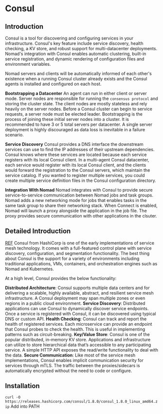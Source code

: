 # Consul
## Introduction
Consul is a tool for discovering and configuring services in your infrastructure. Consul's key feature include service discovery, health checking, a KV store, and robust support for multi-datacenter deployments.
Nomad's integration with Consul enables automatic clustering, built-in service registration, and dynamic rendering of configuration files and environment variables.

Nomad servers and clients will be automatically informed of each other's existence when a running Consul cluster already exists and the Consul agents is installed and configured on each host.

**Bootstrapping a Datacenter**
An agent can run in either client or server mode. Server nodes are responsible for running the `consensus protocol` and storing the cluster state. The client nodes are mostly stateless and rely heavily on the server nodes.
Before a Consul cluster can begin to service requests, a server node must be elected leader. Bootstrapping is the process of joining these initial server nodes into a cluster.
It is recommended to have 3 or 5 total servers per datacenter. A single server deployment is highly discouraged as data loss is inevitable in a failure scenario.

**Service Discovery**
Consul provides a DNS interface the downstream services can use to find the IP addresses of their upstream dependencies.
Consul knows where these services are located because each service registers with its local Consul client.
In a multi-agent Consul datacenter, each service would register with its local Consul client, and the clients would forward the registration to the Consul servers, which maintain the service catalog.
If you wanted to register multiple services, you could create multiple service definition files in the Consul configuration directory.

**Integration With Nomad**
Nomad integrates with Consul to provide secure service-to-service communication between Nomad jobs and task groups. Nomad adds a new networking mode for jobs that enables tasks in the same task group to share their networking stack. When Connect is enabled, Nomad will launch a proxy alongside the application in the job file. The proxy provides secure communication with other applications in the clsuter.

## Detailed Introduction
[REF](https://thenewstack.io/implementing-service-discovery-of-microservices-with-consul/)
Consul from HashiCorp is one of the early implementations of service mesh technology. It comes with a full-featured control plane with service discovery, configuration, and segmentation functionality. The best thing about Consul is the support for a variety of environments including traditional applications, VMs, containers, and orchestration engines such as Nomad and Kubernetes.

At a high level, Consul provides the below functionality:

**Distributed Architecture**: Consul supports multiple data centers and for delivering a scalable, highly available, abstract, and resilient service mesh infrastructure. A Consul deployment may span multiple zones or even regions in a public cloud environment.
**Service Discovery**: Distributed applications can use Consul to dynamically discover service endpoints. Once a service is registered with Consul, it can be discovered using typical DNS or custom API.
**Health Checking**: Consul can track and report the health of registered services. Each microservice can provide an endpoint that Consul probes to check the health. This is useful in implementing patterns such as circuit-breaking.
**Key/Value Store**: Consul is one of the popular distributed, in-memory KV store. Applications and infrastructure can utilize to store hierarchical data that’s accessible to any participating service. A simple HTTP API exposes the read/write functionality to deal with the data.
**Secure Communication**: Like most of the service mesh implementations, Consul enables implicit communication security for services through mTLS. The traffic between the proxies/sidecars is automatically encrypted without the need to code or configure.


## Installation
`curl -O https://releases.hashicorp.com/consul/1.8.0/consul_1.8.0_linux_amd64.zip`
Add into PATH
